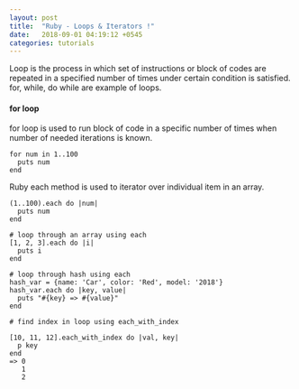 ```yaml
---
layout: post
title:  "Ruby - Loops & Iterators !"
date:   2018-09-01 04:19:12 +0545
categories: tutorials
---
```


Loop is the process in which set of instructions or block of codes are repeated in a specified number of times under certain condition is satisfied. for, while, do while are example of loops.

#### for loop
for loop is used to run block of code in a specific number of times when number of needed iterations is known.

```
for num in 1..100
  puts num
end 
```

Ruby each method is used to iterator over individual item in an array.

```
(1..100).each do |num|
  puts num
end

# loop through an array using each
[1, 2, 3].each do |i|
  puts i
end

# loop through hash using each
hash_var = {name: 'Car', color: 'Red', model: '2018'}
hash_var.each do |key, value|
  puts "#{key} => #{value}"
end

# find index in loop using each_with_index

[10, 11, 12].each_with_index do |val, key|
  p key
end
=> 0
   1
   2
```
